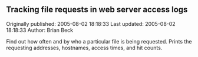 ## Tracking file requests in web server access logs 
Originally published: 2005-08-02 18:18:33 
Last updated: 2005-08-02 18:18:33 
Author: Brian Beck 
 
Find out how often and by who a particular file is being requested. Prints the requesting addresses, hostnames, access times, and hit counts.